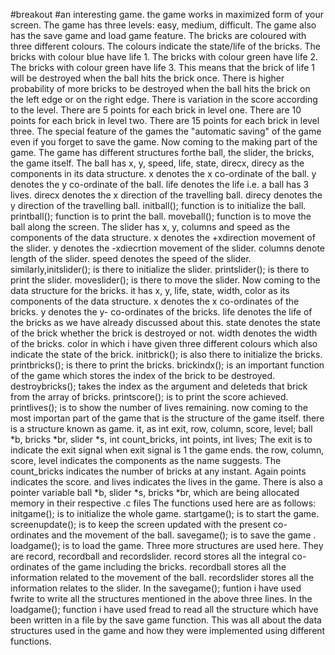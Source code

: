 #breakout
#an interesting game.
the game works in maximized form of your screen.
The game has three levels: easy, medium, difficult.
The game also has the save game and load game feature.
The bricks are coloured with three different colours.
The colours indicate the state/life of the bricks.
The bricks with colour blue have life 1.
The bricks with colour green have life 2.
The bricks with colour green have life 3.
This means that the brick of life 1 will be destroyed when the ball hits the brick once.
There is higher probability of more bricks to be destroyed when the ball hits the brick on the left edge or on the right edge.
There is variation in the score according to the level.
There are 5 points for each brick in level one.
There are 10 points for each brick in level two.
There are 15 points for each brick in level three.
The special feature of the games the "automatic saving" of the game even if you forget to save the game.
Now coming to the making part of the game.
The game has different structures forthe ball, the slider, the bricks, the game itself.
The ball has x, y, speed, life, state, direcx, direcy as the components in its data structure.
x denotes the x co-ordinate of the ball.
y denotes the y co-ordinate of the ball.
life denotes the life i.e. a ball has 3 lives.
direcx denotes the x direction of the travelling ball.
direcy denotes the y direction of the travelling ball.
initball(); function is to initialize the ball.
printball(); function is to print the ball.
moveball(); function is to move the ball along the screen.
The slider has x, y, columns and speed as the components of the data structure.
x denotes the +xdirection movement of the slider.
y denotes the -xdiecrtion movement of the slider.
columns denote length of the slider.
speed denotes the speed of the slider.
similarly,initslider(); is there to initialize the slider.
printslider(); is there to print the slider.
moveslider(); is there to move the slider.
Now coming to the data structure for the bricks.
it has x, y, life, state, width, color as its components of the data structure.
x denotes the x co-ordinates of the bricks.
y denotes the y- co-ordinates of the bricks.
life denotes the life of the bricks as we have already discussed about this.
state denotes the state of the brick whether the brick is destroyed or not.
width denotes the width of the bricks.
color in which i have given three different colours which also indicate the state of the brick.
initbrick(); is also there to initialize the bricks.
printbricks(); is there to print the bricks.
brickindx(); is an important function of the game which stores the index of the brick to be destroyed.
destroybricks(); takes the index as the argument and deleteds that brick from the array of bricks.
printscore(); is to print the score achieved.
printlives(); is to show the number of lives remaining.
now coming to the most importan part of the game that is the structure of the game itself.
there is a structure known as game.
it, as int exit, row, column, score, level; ball *b, bricks *br, slider *s, int count_bricks, int points, int lives;
The exit is to indicate the exit signal when exit signal is 1 the game ends.
the row, column, score, level indicates the components as the name suggests.
The count_bricks indicates the number of bricks at any instant.
Again points indicates the score.
and lives indicates the lives in the game.
There is also a pointer variable ball *b, slider *s, bricks *br, which are being allocated memory in their respective .c files
The functions used here are as follows:
initgame(); is to initialize the whole game.
startgame(); is to start the game.
screenupdate(); is to keep the screen updated with the present co-ordinates and the movement of the ball.
savegame(); is to save the game .
loadgame(); is to load the game.
Three more structures are used here.
They are record, recordball and recordslider.
record stores all the integral co-ordinates of the game including the bricks.
recordball stores all the information related to the movement of the ball.
recordslider stores all the information relates to the slider.
In the savegame(); funtion i have used fwrite to write all the structures mentioned in the above three lines.
In the loadgame(); function i have used fread to  read all the structure which have been written in a file by the save game function.
This was all about the data structures used in the game and how they were implemented using different functions.
